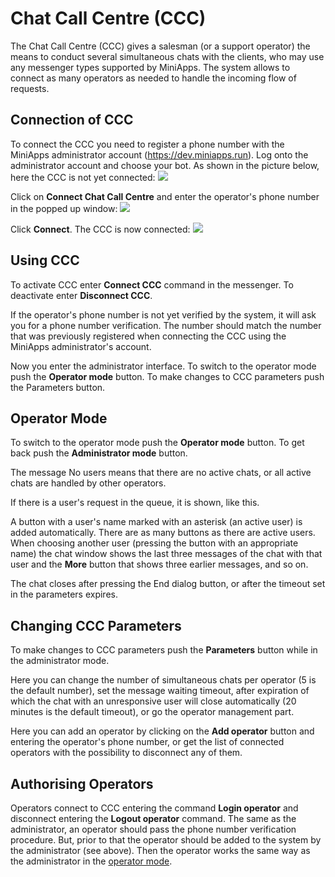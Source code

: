 
# Chat Call Centre (CCC)

The Chat Call Centre (CCC) gives a salesman (or a support operator) the means to conduct several simultaneous chats with the clients, who may use any messenger types supported by MiniApps. The system allows to connect as many operators as needed to handle the incoming flow of requests.

## Connection of CCC

To connect the CCC you need to register a phone number with the MiniApps administrator account (https://dev.miniapps.run). Log onto the administrator account and choose your bot. As shown in the picture below, here the CCC is not yet connected:
![](https://i.imgur.com/Q1LrLXL.png)

Click on **Connect Chat Call Centre** and enter the operator's phone number in the popped up window:
![](https://i.imgur.com/sr1vDUd.png)

Click **Connect**. The CCC is now connected:
![](https://i.imgur.com/LHpxGda.png)

## Using ССС

To activate CCC enter **Connect CCC** command in the messenger. To deactivate enter **Disconnect CCC**.

If the operator's phone number is not yet verified by the system, it will ask you for a phone number verification. The number should match the number that was previously registered when connecting the CCC using the MiniApps administrator's account.

Now you enter the administrator interface. To switch to the operator mode push the **Operator mode** button. To make changes to CCC parameters push the Parameters button.

## Operator Mode

To switch to the operator mode push the **Operator mode** button. To get back push the **Administrator mode** button.

The message No users means that there are no active chats, or all active chats are handled by other operators.

If there is a user's request in the queue, it is shown, like this.

A button with a user's name marked with an asterisk (an active user) is added automatically. There are as many buttons as there are active users. When choosing another user (pressing the button with an appropriate name) the chat window shows the last three messages of the chat with that user and the **More** button that shows three earlier messages, and so on.

The chat closes after pressing the End dialog button, or after the timeout set in the parameters expires.

## Changing CCC Parameters

To make changes to CCC parameters push the **Parameters** button while in the administrator mode.

Here you can change the number of simultaneous chats per operator (5 is the default number), set the message waiting timeout, after expiration of which the chat with an unresponsive user will close automatically (20 minutes is the default timeout), or go the operator management part.

Here you can add an operator by clicking on the **Add operator** button and entering the operator's phone number, or get the list of connected operators with the possibility to disconnect any of them.

## Authorising Operators

Operators connect to CCC entering the command **Login operator** and disconnect entering the **Logout operator** command. The same as the administrator, an operator should pass the phone number verification procedure. But, prior to that the operator should be added to the system by the administrator (see above). Then the operator works the same way as the administrator in the [operator mode](#operator-mode).
